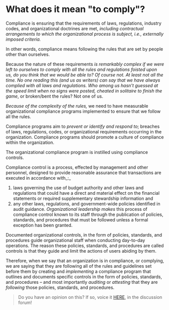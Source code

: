 # What does it mean "to comply"?

Compliance is ensuring that the requirements of laws, regulations, industry codes, and organizational doctrines are met, _including contractual arrangements to which the organizational process is subject, i.e., externally imposed criteria._

In other words, compliance means following the rules that are set by people other than ourselves.

Because the nature of these requirements _is remarkably complex if we were left to ourselves to comply with all the rules and regulations foisted upon us, do you think that we would be able to? Of course not. At least not all the time. No one reading this \(and us as writers\) can say that we have always complied with all laws and regulations. Who among us hasn’t guessed at the speed limit when no signs were posted, cheated in solitaire to finish the game_, or broken/bent the rules? Not one of us.

_Because of the complexity of the rules,_ we need to have measurable organizational compliance programs implemented to ensure that we follow all the rules. 

Compliance programs aim to _prevent or identify and respond to_; breaches of laws, regulations, codes, or organizational requirements occurring in the organization. Compliance programs should promote a culture of compliance within the organization. 

The organizational compliance program is instilled using compliance controls.

Compliance control is a process, effected by management and other personnel, designed to provide reasonable assurance that transactions are executed in accordance with_:_

1. laws governing the use of budget authority and other laws and regulations that could have a direct and material effect on the financial statements or required supplementary stewardship information and
2. any other laws, regulations, and government-wide policies identified in audit guidance. _Organizational leadership makes_ this process of compliance control known to its staff through the publication of policies, standards, and procedures that must be followed unless a formal exception has been granted.

Documented organizational controls, in the form of policies, standards, and procedures guide organizational staff when conducting day-to-day operations. The reason these policies, standards, and procedures are called controls is that they guide and limit the actions of users abiding by them.

Therefore, when we say that an organization is in compliance, or complying, we are saying that they are following all of the rules and guidelines set before them by creating and _implementing_ a compliance program that outlines and documents specific controls in the form of policies, standards, and procedures – and most importantly _auditing_ or _attesting_ that they are _following_ those policies, standards, and procedures.

> Do you have an opinion on this? If so, voice it [HERE](https://support.commoncontrolshub.com/hc/en-us/community/posts/360069880931-Introduction-to-complying), in the discussion forum!

